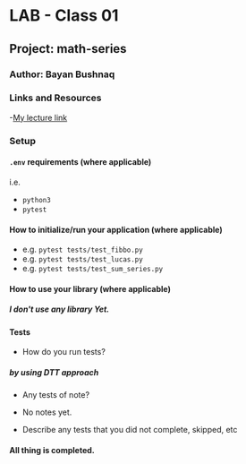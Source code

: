 # LAB - Class 01

## Project: math-series

### Author: Bayan Bushnaq

### Links and Resources

-[My lecture link](https://alqudscollege-my.sharepoint.com/personal/advtech_ltuc_com/_layouts/15/onedrive.aspx?ga=1&id=%2Fpersonal%2Fadvtech%5Fltuc%5Fcom%2FDocuments%2FAcademia%2FCourses%2FCode%20Fellows%20Courses%2FRecorded%20Lectures%2F401%2FPython%2Famman%2Dpython%2D401d10%2Fclass%2D02)



### Setup

#### `.env` requirements (where applicable)

i.e. 
- `python3`
- `pytest`


#### How to initialize/run your application (where applicable)

- e.g. `pytest tests/test_fibbo.py`
- e.g. `pytest tests/test_lucas.py`
- e.g. `pytest tests/test_sum_series.py`

#### How to use your library (where applicable)
##### I don't use any library Yet.

#### Tests

- How do you run tests?
##### by using DTT approach 
- Any tests of note?
- No notes yet.

- Describe any tests that you did not complete, skipped, etc
#### All thing is completed.